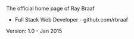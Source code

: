 The official home page of Ray Braaf
  - Full Stack Web Developer - 
    github.com/rbraaf

Version: 1.0 - Jan 2015